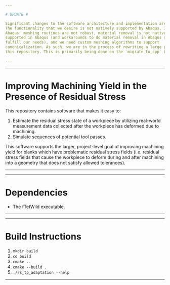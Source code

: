 ```yaml
---

# UPDATE #

Significant changes to the software architecture and implementation are necessary. 
The functionality that we desire is not natively supported by Abaqus. In particular, 
Abaqus' meshing routines are not robust, material removal is not natively 
supported in Abaqus (and workarounds to do material removal in Abaqus do not 
fulfill our needs), and we need custom meshing algorithms to support 
canonicalization. As such, we are in the process of rewriting a large portion of 
this repository. This is primarily being done on the `migrate_to_cpp` branch.

---
```




---

# Improving Machining Yield in the Presence of Residual Stress #

This repository contains software that makes it easy to:
1. Estimate the residual stress state of a workpiece by utilizing real-world
   measurement data collected after the workpiece has deformed due to machining.
2. Simulate sequences of potential tool passes. 

This software supports the larger, project-level goal of improving machining 
yield for blanks which have problematic residual stress fields (i.e. residual
stress fields that cause the workpiece to deform during and after machining
into a geometry that does not satisfy allowed tolerances).

---



---

# Dependencies #

- The fTetWild executable.


---



---

# Build Instructions #

1. `mkdir build`
2. `cd build`
3. `cmake ..`
4. `cmake --build .`
5. `./rs_tp_adaptation --help` 

---


